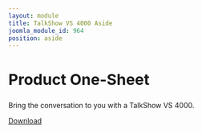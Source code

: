 ```yaml
---
layout: module
title: TalkShow VS 4000 Aside
joomla_module_id: 964
position: aside
---
```

<!-- Module: TalkShow VS 4000 Aside -->
<h2 style="font-size: 30px;">Product One-Sheet</h2>
<p>Bring the conversation to you with a TalkShow VS 4000.</p>
<p class="cta-container"><a href="#" class="cta-blue cta-small align-center block">Download</a>
</p>
<!--<h2 style="font-size: 30px; padding-top: 2em;">Resources</h2>
<ul>
	<li style="margin-left: 1em;"><a href="#">Remote Caller Guide</a></li>
	<li style="margin-left: 1em;"><a href="#">Advanced Network Tips</a></li>
	<li style="margin-left: 1em;"><a href="#">Talkshow Workflow Diagram</a></li>
</ul>-->
